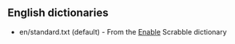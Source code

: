 ## English dictionaries

* en/standard.txt (default) - From the [Enable](http://www.puzzlers.org/dokuwiki/doku.php?id=solving:wordlists:about:start#scrabble_tm_dictionaries) Scrabble dictionary